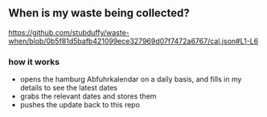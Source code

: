 ## When is my waste being collected?
  https://github.com/stubduffy/waste-when/blob/0b5f81d5bafb421099ece327969d07f7472a6767/cal.json#L1-L6
  
  ### how it works
  - opens the hamburg Abfuhrkalendar on a daily basis, and fills in my details to see the latest dates
  - grabs the relevant dates and stores them
  - pushes the update back to this repo
  
